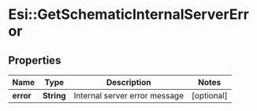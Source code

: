 # Esi::GetSchematicInternalServerError

## Properties
Name | Type | Description | Notes
------------ | ------------- | ------------- | -------------
**error** | **String** | Internal server error message | [optional] 


